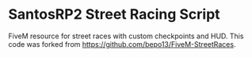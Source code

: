 # SantosRP2 Street Racing Script

FiveM resource for street races with custom checkpoints and HUD. 
This code was forked from https://github.com/bepo13/FiveM-StreetRaces.

